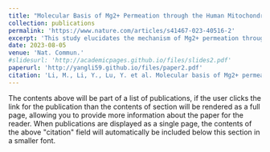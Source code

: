 ```yaml
---
title: "Molecular Basis of Mg2+ Permeation through the Human Mitochondrial Mrs2 Channel."
collection: publications
permalink: 'https://www.nature.com/articles/s41467-023-40516-2'
excerpt: 'This study elucidates the mechanism of Mg2+ permeation through Mitochondrial RNA splicing 2 (Mrs2), a eukaryotic CorA ortholog, by presenting four cryo-electron microscopy (cryo-EM) structures of Homo sapiens Mrs2 (hMrs2) under various conditions. The hMrs2 structures reveal symmetrical pentamers with a unique Cl−-bound R-ring formed by five Arg332 residues. Molecular dynamics simulations and mitochondrial Mg2+ uptake assays suggest that the R-ring acts as a charge repulsion barrier, while Cl− functions as a ferry to facilitate Mg2+ permeation, driven by the membrane potential. These findings provide significant insights into the channel assembly and function of hMrs2.'
date: 2023-08-05
venue: 'Nat. Commun.'
#slidesurl: 'http://academicpages.github.io/files/slides2.pdf'
paperurl: 'http://yangli59.github.io/files/paper2.pdf'
citation: 'Li, M., Li, Y., Lu, Y. et al. Molecular basis of Mg2+ permeation through the human mitochondrial Mrs2 channel. Nat Commun 14, 4713 (2023).'
---
```


The contents above will be part of a list of publications, if the user clicks the link for the publication than the contents of section will be rendered as a full page, allowing you to provide more information about the paper for the reader. When publications are displayed as a single page, the contents of the above "citation" field will automatically be included below this section in a smaller font.
